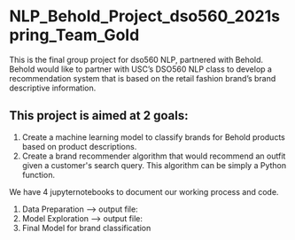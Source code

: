 # NLP_Behold_Project_dso560_2021spring_Team_Gold
This is the final group project for dso560 NLP, partnered with Behold. Behold would like to partner with USC’s DSO560 NLP class to develop a recommendation system that is based on the retail fashion brand’s brand descriptive information.

## This project is aimed at 2 goals:

1. Create a machine learning model to classify brands for Behold products based on product descriptions.
2. Create a brand recommender algorithm that would recommend an outfit given a customer's search query. This algorithm can be simply a Python function. 

We have 4 jupyternotebooks to document our working process and code. 

1. Data Preparation --> output file: 
2. Model Exploration --> output file: 
3. Final Model for brand classification


